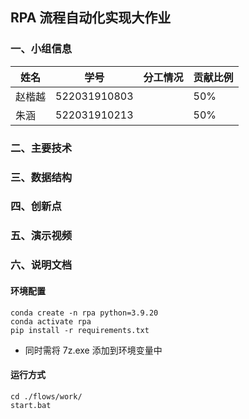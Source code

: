 ## RPA 流程自动化实现大作业

### 一、小组信息

| 姓名   | 学号         | 分工情况 | 贡献比例 |
| ------ | ------------ | -------- | -------- |
| 赵楷越 | 522031910803 |          | 50%      |
| 朱涵   | 522031910213 |          | 50%      |

### 二、主要技术

### 三、数据结构

### 四、创新点

### 五、演示视频

### 六、说明文档

#### 环境配置

```shell
conda create -n rpa python=3.9.20
conda activate rpa
pip install -r requirements.txt
```

- 同时需将 7z.exe 添加到环境变量中

#### 运行方式

```shell
cd ./flows/work/
start.bat
```
